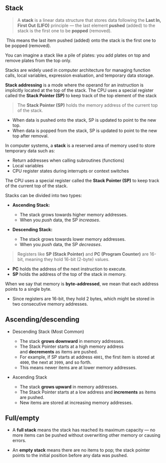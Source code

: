 
## Stack

>A **stack** is a linear data structure that stores data following the **Last In, First Out (LIFO)** principle — the last element **pushed** (added) to the stack is the first one to be **popped** (removed).

 This means the last item pushed (added) onto the stack is the first one to be popped (removed).

You can imagine a stack like a pile of plates: you add plates on top and remove plates from the top only.

Stacks are widely used in computer architecture for managing function calls, local variables, expression evaluation, and temporary data storage.

**Stack addressing** is a mode where the operand for an instruction is implicitly located at the top of the stack. The CPU uses a special register called the **Stack Pointer (SP)** to keep track of the top element of the stack

>The **Stack Pointer (SP)** holds the memory address of the current top of the stack.

- When data is pushed onto the stack, SP is updated to point to the new top. 
- When data is popped from the stack, SP is updated to point to the new top after removal.

In computer systems, a **stack** is a reserved area of memory used to store temporary data such as:
- Return addresses when calling subroutines (functions)
- Local variables
- CPU register states during interrupts or context switches

The CPU uses a special register called the **Stack Pointer (SP)** to keep track of the current top of the stack.

Stacks can be divided into two types:

- **Ascending Stack:**
	- The stack grows towards higher memory addresses. 
	- When you *push* data, the SP _increases_.

- **Descending Stack:**
	- The stack grows towards lower memory addresses. 
	- When you *push* data, the SP _decreases_.

>Registers like **SP (Stack Pointer)** and **PC (Program Counter)** are 16-bit, meaning they hold 16-bit (2-byte) values.
- **PC** holds the address of the next instruction to execute.  
- **SP** holds the address of the top of the stack in memory.

When we say that memory is **byte-addressed**, we mean that each address points to a single byte.
- Since registers are 16-bit, they hold 2 bytes, which might be stored in two consecutive memory addresses.

## Ascending/descending

- Descending Stack (Most Common)
	- The stack **grows downward** in memory addresses.
	- The Stack Pointer starts at a high memory address and **decrements** as items are pushed.
	- For example, if SP starts at address `4001`, the first item is stored at `4000`, the next at `3999`, and so forth.
	- This means newer items are at lower memory addresses.
    

- Ascending Stack

	- The stack **grows upward** in memory addresses.
	- The Stack Pointer starts at a low address and **increments** as items are pushed.
	- New items are stored at increasing memory addresses.

## Full/empty

- A **full stack** means the stack has reached its maximum capacity — no more items can be pushed without overwriting other memory or causing errors.
    
- An **empty stack** means there are no items to pop; the stack pointer points to the initial position before any data was pushed.
